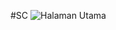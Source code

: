 #SC
![Halaman Utama](https://github.com/MuhammadFachruddin/Website_Film_Sederhana/assets/123525071/cb725240-f9d4-4719-8234-f75a11043441)
